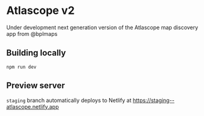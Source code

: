 # Atlascope v2

Under development next generation version of the Atlascope map discovery app from @bplmaps

## Building locally

`npm run dev`

## Preview server

`staging` branch automatically deploys to Netlify at https://staging--atlascope.netlify.app

